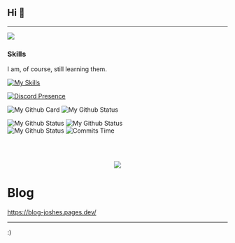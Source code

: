 ## Hi 👋

---

![](https://komarev.com/ghpvc/?username=CoolJosh0221)

### Skills

I am, of course, still learning them.

[![My Skills](https://skillicons.dev/icons?i=python,js,html,css,tailwindcss,c,cpp,unity,vscode,md,discord,github,git,linux,docker,pytorch,tensorflow&perline=8)](https://skillicons.dev)

[![Discord Presence](https://lanyard.cnrad.dev/api/847772018928779285)](https://discord.com/users/847772018928779285)

![My Github Card](https://github-profile-trophy.vercel.app/?username=cooljosh0221&theme=dracula&no-frame=true&row=1&column=7)
![My Github Status](https://github-profile-summary-cards.vercel.app/api/cards/profile-details?username=cooljosh0221&theme=ayu_mirage)

<div style="display: flex width: 200px;">
  <img src="https://github-profile-summary-cards.vercel.app/api/cards/repos-per-language?username=cooljosh0221&theme=ayu_mirage" alt="My Github Status" style="flex: 1;">
  <img src="https://github-profile-summary-cards.vercel.app/api/cards/most-commit-language?username=cooljosh0221&theme=ayu_mirage" alt="My Github Status" style="flex: 1;">
</div>

<div style="display: flex width: 200px;">
  <img src="https://github-profile-summary-cards.vercel.app/api/cards/stats?username=cooljosh0221&theme=ayu_mirage" alt="My Github Status" style="flex: 1;">
  <img src="https://github-profile-summary-cards.vercel.app/api/cards/productive-time?username=cooljosh0221&theme=ayu_mirage&utcOffset=8" alt="Commits Time" style="flex: 1;">
</div>

<br><br>

<div align="center">
<a href="https://www.youtube.com/watch?v=dQw4w9WgXcQ"><img src="https://hits.seeyoufarm.com/api/count/incr/badge.svg?url=https%3A%2F%2Fdiscord.gg%2FQwXXNGNkeh&count_bg=%2379C83D&title_bg=%23555555&icon=&icon_color=%23E7E7E7&title=Join+my+discord+server&edge_flat=false"/></a>
</div>

# Blog

<https://blog-joshes.pages.dev/>

<hr>

:)
